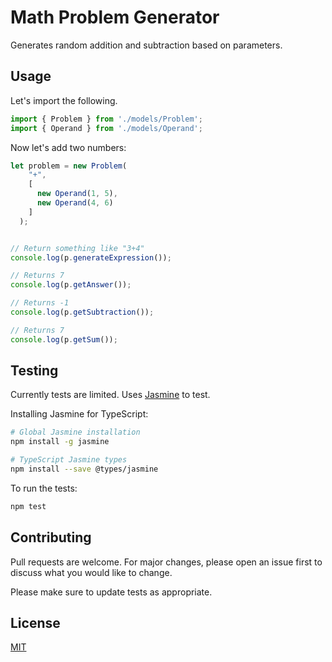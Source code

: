 # Math Problem Generator

Generates random addition and subtraction based on parameters.

## Usage

Let's import the following. 

```typescript
import { Problem } from './models/Problem';
import { Operand } from './models/Operand';
```

Now let's add two numbers:

```typescript
let problem = new Problem(
    "+", 
    [
      new Operand(1, 5), 
      new Operand(4, 6)
    ]
  );
```

```typescript

// Return something like "3+4"
console.log(p.generateExpression()); 

// Returns 7
console.log(p.getAnswer());

// Returns -1
console.log(p.getSubtraction());

// Returns 7
console.log(p.getSum());
```

## Testing

Currently tests are limited. Uses [Jasmine](https://jasmine.github.io/) to test. 

Installing Jasmine for TypeScript:
```bash
# Global Jasmine installation 
npm install -g jasmine

# TypeScript Jasmine types
npm install --save @types/jasmine
```


To run the tests:
```bash
npm test
```

## Contributing
Pull requests are welcome. For major changes, please open an issue first to discuss what you would like to change.

Please make sure to update tests as appropriate.

## License
[MIT](https://choosealicense.com/licenses/mit/)